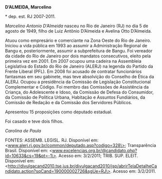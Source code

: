 **D’ALMEIDA, Marcelino**

\* dep. est. RJ 2007-2011.

*Marcelino Antonio D’Almeida* nasceu no Rio de Janeiro (RJ) no dia 5 de
agosto de 1949, filho de Luiz Antônio D’Almeida e Avelina Otto
D’Almeida.

Atuou como empresário e comerciante na Zona Oeste do Rio de Janeiro.
Iniciou a vida pública em 1993 ao assumir a Administração Regional de
Bangu e, posteriormente, assumir a subprefeitura de Bangu. Foi vereador
da cidade do Rio de Janeiro por dois mandatos consecutivos, eleito pela
primeira vez em 2001. Em 2007 ocupou uma cadeira na Assembleia
Legislativa do Estado do Rio de Janeiro (ALERJ) na legenda do Partido da
Frente Liberal (PFL). Em 2008 foi acusado de contratar funcionários
fantasmas em seu gabinete, mas teve absolvição do Conselho de Ética da
ALERJ. Ocupou a presidência da Comissão de Legislação Constitucional
Complementar e Código. Foi membro das Comissões de Assistência da
Criança, do Adolescente e Idoso, da Comissão de Defesa do Consumidor, da
Comissão de Política Urbana, Habitação e Assuntos Fundiários, da
Comissão de Redação e da Comissão dos Servidores Públicos.

Apresentou 15 proposições como deputado estadual.

Foi casado e teve dois filhos.

*Carolina de Paula*

FONTES: ASSEMB. LEGISL. RJ. Disponível em:
\<www.alerj.rj.gov.br/common/deputado.asp?codigo=328\>; Transparência
Brasil. Disponível em:
\<www.excelencias.org.br/@candidato.php?id=10633&cs=19&pt=-1\>. Acesso
em: 3/2/2011; TRIB. SUP. ELEIT. Disponível em:
\<http://divulgacand2010.tse.jus.br/divulgacand2010/jsp/abrirTelaDetalheCandidato.action?sqCand=190000002726&sgUe=RJ\>.
Acesso em: 3/2/2011.
